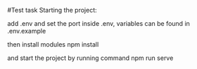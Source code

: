 #Test task
Starting the project: 

add .env and set the port inside .env, variables can be found in .env.example

then install modules npm install

and start the project by running command npm run serve
